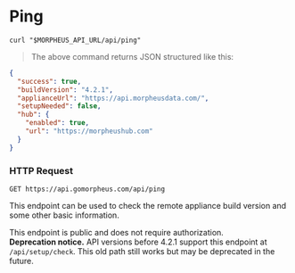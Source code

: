 # Ping

```shell
curl "$MORPHEUS_API_URL/api/ping"
```

> The above command returns JSON structured like this:

```json
{
  "success": true,
  "buildVersion": "4.2.1",
  "applianceUrl": "https://api.morpheusdata.com/",
  "setupNeeded": false,
  "hub": {
    "enabled": true,
    "url": "https://morpheushub.com"
  }
}
```

### HTTP Request

`GET https://api.gomorpheus.com/api/ping`


This endpoint can be used to check the remote appliance build version and some other basic information.

<aside class="info">
This endpoint is public and does not require authorization.
</aside>

<aside class="info">
<b>Deprecation notice.</b> API versions before 4.2.1 support this endpoint at <code>/api/setup/check</code>. This old path still works but may be deprecated in the future.
</aside>